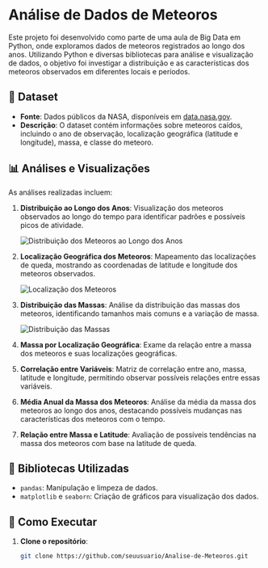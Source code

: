 # Análise de Dados de Meteoros

Este projeto foi desenvolvido como parte de uma aula de Big Data em Python, onde exploramos dados de meteoros registrados ao longo dos anos. Utilizando Python e diversas bibliotecas para análise e visualização de dados, o objetivo foi investigar a distribuição e as características dos meteoros observados em diferentes locais e períodos.

## 📁 Dataset

- **Fonte**: Dados públicos da NASA, disponíveis em [data.nasa.gov](https://data.nasa.gov/resource/y77d-th95.csv).
- **Descrição**: O dataset contém informações sobre meteoros caídos, incluindo o ano de observação, localização geográfica (latitude e longitude), massa, e classe do meteoro.

## 📊 Análises e Visualizações

As análises realizadas incluem:

1. **Distribuição ao Longo dos Anos**: Visualização dos meteoros observados ao longo do tempo para identificar padrões e possíveis picos de atividade.
   
   ![Distribuição dos Meteoros ao Longo dos Anos](images/distribuicao_meteoros.png) <!-- Substitua com o caminho correto da imagem se necessário -->

2. **Localização Geográfica dos Meteoros**: Mapeamento das localizações de queda, mostrando as coordenadas de latitude e longitude dos meteoros observados.
   
   ![Localização dos Meteoros](images/localizacao_meteoros.png)

3. **Distribuição das Massas**: Análise da distribuição das massas dos meteoros, identificando tamanhos mais comuns e a variação de massa.
   
   ![Distribuição das Massas](images/distribuicao_massas.png)

4. **Massa por Localização Geográfica**: Exame da relação entre a massa dos meteoros e suas localizações geográficas.

5. **Correlação entre Variáveis**: Matriz de correlação entre ano, massa, latitude e longitude, permitindo observar possíveis relações entre essas variáveis.

6. **Média Anual da Massa dos Meteoros**: Análise da média da massa dos meteoros ao longo dos anos, destacando possíveis mudanças nas características dos meteoros com o tempo.

7. **Relação entre Massa e Latitude**: Avaliação de possíveis tendências na massa dos meteoros com base na latitude de queda.

## 📘 Bibliotecas Utilizadas

- `pandas`: Manipulação e limpeza de dados.
- `matplotlib` e `seaborn`: Criação de gráficos para visualização dos dados.

## 🚀 Como Executar

1. **Clone o repositório**:
   ```bash
   git clone https://github.com/seuusuario/Analise-de-Meteoros.git

